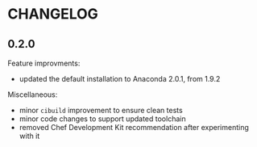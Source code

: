 # CHANGELOG

## 0.2.0

Feature improvments:

- updated the default installation to Anaconda 2.0.1, from 1.9.2

Miscellaneous:

- minor `cibuild` improvement to ensure clean tests
- minor code changes to support updated toolchain
- removed Chef Development Kit recommendation after experimenting with it

